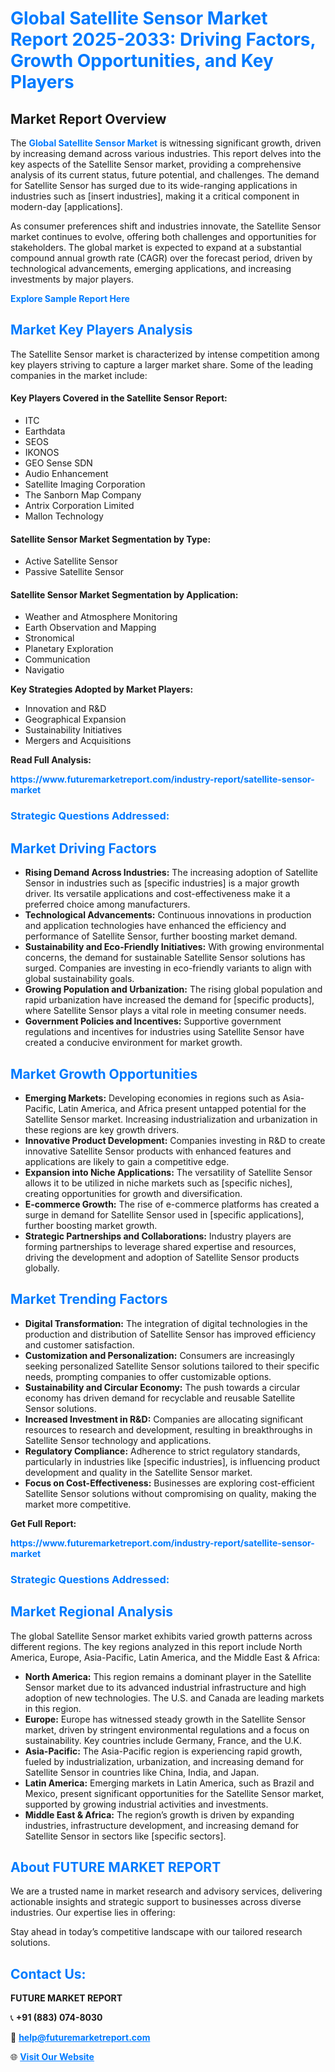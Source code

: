 <h1 style="color: #007BFF;">Global Satellite Sensor Market Report 2025-2033: Driving Factors, Growth Opportunities, and Key Players</h1>

<section id="overview">
<h2>Market Report Overview</h2>
<p>The <a href="https://www.futuremarketreport.com/industry-report/satellite-sensor-market" style="color: #007BFF; text-decoration: none;"><strong>Global Satellite Sensor Market</strong></a> is witnessing significant growth, driven by increasing demand across various industries. This report delves into the key aspects of the Satellite Sensor market, providing a comprehensive analysis of its current status, future potential, and challenges. The demand for Satellite Sensor has surged due to its wide-ranging applications in industries such as [insert industries], making it a critical component in modern-day [applications].</p>
<p>As consumer preferences shift and industries innovate, the Satellite Sensor market continues to evolve, offering both challenges and opportunities for stakeholders. The global market is expected to expand at a substantial compound annual growth rate (CAGR) over the forecast period, driven by technological advancements, emerging applications, and increasing investments by major players.</p>
</section>

<section id="overview">
<p><a href="https://www.futuremarketreport.com/request-sample/reportId=82604" style="color: #007BFF; text-decoration: none;"><strong>Explore Sample Report Here</strong></a></p>
</section>

<section id="key-players">
<h2 style="color: #007BFF;">Market Key Players Analysis</h2>
<p>The Satellite Sensor market is characterized by intense competition among key players striving to capture a larger market share. Some of the leading companies in the market include:</p>
<h4>Key Players Covered in the Satellite Sensor Report:</h4>
<ul><li>ITC</li><li>Earthdata</li><li>SEOS</li><li>IKONOS</li><li>GEO Sense SDN</li><li>Audio Enhancement</li><li>Satellite Imaging Corporation</li><li>The Sanborn Map Company</li><li>Antrix Corporation Limited</li><li>Mallon Technology</li></ul>
<h4>Satellite Sensor Market Segmentation by Type:</h4>
<ul><li>Active Satellite Sensor</li><li>Passive Satellite Sensor</li></ul>

<h4>Satellite Sensor Market Segmentation by Application:</h4>
<ul><li>Weather and Atmosphere Monitoring</li><li>Earth Observation and Mapping</li><li>Stronomical</li><li>Planetary Exploration</li><li>Communication</li><li>Navigatio</li></ul>
<p><strong>Key Strategies Adopted by Market Players:</strong></p>
<ul>
<li>Innovation and R&D</li>
<li>Geographical Expansion</li>
<li>Sustainability Initiatives</li>
<li>Mergers and Acquisitions</li>
</ul>
</section>

<section>
<p><strong>Read Full Analysis: </strong></p><a href="https://www.futuremarketreport.com/industry-report/satellite-sensor-market" style="color: #007BFF; text-decoration: none;"><strong>https://www.futuremarketreport.com/industry-report/satellite-sensor-market</strong></a>
<h3 style="color: #007BFF;">Strategic Questions Addressed:</h3>
</section>

<section id="driving-factors">
<h2 style="color: #007BFF;">Market Driving Factors</h2>
<ul>
<li><strong>Rising Demand Across Industries:</strong> The increasing adoption of Satellite Sensor in industries such as [specific industries] is a major growth driver. Its versatile applications and cost-effectiveness make it a preferred choice among manufacturers.</li>
<li><strong>Technological Advancements:</strong> Continuous innovations in production and application technologies have enhanced the efficiency and performance of Satellite Sensor, further boosting market demand.</li>
<li><strong>Sustainability and Eco-Friendly Initiatives:</strong> With growing environmental concerns, the demand for sustainable Satellite Sensor solutions has surged. Companies are investing in eco-friendly variants to align with global sustainability goals.</li>
<li><strong>Growing Population and Urbanization:</strong> The rising global population and rapid urbanization have increased the demand for [specific products], where Satellite Sensor plays a vital role in meeting consumer needs.</li>
<li><strong>Government Policies and Incentives:</strong> Supportive government regulations and incentives for industries using Satellite Sensor have created a conducive environment for market growth.</li>
</ul>
</section>

<section id="growth-opportunities">
<h2 style="color: #007BFF;">Market Growth Opportunities</h2>
<ul>
<li><strong>Emerging Markets:</strong> Developing economies in regions such as Asia-Pacific, Latin America, and Africa present untapped potential for the Satellite Sensor market. Increasing industrialization and urbanization in these regions are key growth drivers.</li>
<li><strong>Innovative Product Development:</strong> Companies investing in R&D to create innovative Satellite Sensor products with enhanced features and applications are likely to gain a competitive edge.</li>
<li><strong>Expansion into Niche Applications:</strong> The versatility of Satellite Sensor allows it to be utilized in niche markets such as [specific niches], creating opportunities for growth and diversification.</li>
<li><strong>E-commerce Growth:</strong> The rise of e-commerce platforms has created a surge in demand for Satellite Sensor used in [specific applications], further boosting market growth.</li>
<li><strong>Strategic Partnerships and Collaborations:</strong> Industry players are forming partnerships to leverage shared expertise and resources, driving the development and adoption of Satellite Sensor products globally.</li>
</ul>
</section>

<section id="trending-factors">
<h2 style="color: #007BFF;">Market Trending Factors</h2>
<ul>
<li><strong>Digital Transformation:</strong> The integration of digital technologies in the production and distribution of Satellite Sensor has improved efficiency and customer satisfaction.</li>
<li><strong>Customization and Personalization:</strong> Consumers are increasingly seeking personalized Satellite Sensor solutions tailored to their specific needs, prompting companies to offer customizable options.</li>
<li><strong>Sustainability and Circular Economy:</strong> The push towards a circular economy has driven demand for recyclable and reusable Satellite Sensor solutions.</li>
<li><strong>Increased Investment in R&D:</strong> Companies are allocating significant resources to research and development, resulting in breakthroughs in Satellite Sensor technology and applications.</li>
<li><strong>Regulatory Compliance:</strong> Adherence to strict regulatory standards, particularly in industries like [specific industries], is influencing product development and quality in the Satellite Sensor market.</li>
<li><strong>Focus on Cost-Effectiveness:</strong> Businesses are exploring cost-efficient Satellite Sensor solutions without compromising on quality, making the market more competitive.</li>
</ul>
</section>

<section>
<p><strong>Get Full Report: </strong></p><a href="https://www.futuremarketreport.com/industry-report/satellite-sensor-market" style="color: #007BFF; text-decoration: none;"><strong>https://www.futuremarketreport.com/industry-report/satellite-sensor-market</strong></a>
<h3 style="color: #007BFF;">Strategic Questions Addressed:</h3>
</section>


<section id="regional-analysis">
<h2 style="color: #007BFF;">Market Regional Analysis</h2>
<p>The global Satellite Sensor market exhibits varied growth patterns across different regions. The key regions analyzed in this report include North America, Europe, Asia-Pacific, Latin America, and the Middle East & Africa:</p>
<ul>
<li><strong>North America:</strong> This region remains a dominant player in the Satellite Sensor market due to its advanced industrial infrastructure and high adoption of new technologies. The U.S. and Canada are leading markets in this region.</li>
<li><strong>Europe:</strong> Europe has witnessed steady growth in the Satellite Sensor market, driven by stringent environmental regulations and a focus on sustainability. Key countries include Germany, France, and the U.K.</li>
<li><strong>Asia-Pacific:</strong> The Asia-Pacific region is experiencing rapid growth, fueled by industrialization, urbanization, and increasing demand for Satellite Sensor in countries like China, India, and Japan.</li>
<li><strong>Latin America:</strong> Emerging markets in Latin America, such as Brazil and Mexico, present significant opportunities for the Satellite Sensor market, supported by growing industrial activities and investments.</li>
<li><strong>Middle East & Africa:</strong> The region’s growth is driven by expanding industries, infrastructure development, and increasing demand for Satellite Sensor in sectors like [specific sectors].</li>
</ul>
</section>

<footer>
<h2 style="color: #007BFF;">About FUTURE MARKET REPORT</h2>
<p>We are a trusted name in market research and advisory services, delivering actionable insights and strategic support to businesses across diverse industries. Our expertise lies in offering:</p>

<p>Stay ahead in today’s competitive landscape with our tailored research solutions.</p>

<h2 style="color: #007BFF;">Contact Us:</h2>
<p><strong>FUTURE MARKET REPORT</strong></p>
<p>📞 <strong>+91 (883) 074-8030</strong></p>
<p>📧 <strong><a href="mailto:help@futuremarketreport.com" style="color: #007BFF;">help@futuremarketreport.com</a></strong></p>
<p>🌐 <strong><a href="https://www.futuremarketreport.com/" style="color: #007BFF;">Visit Our Website</a></strong></p>
</footer>